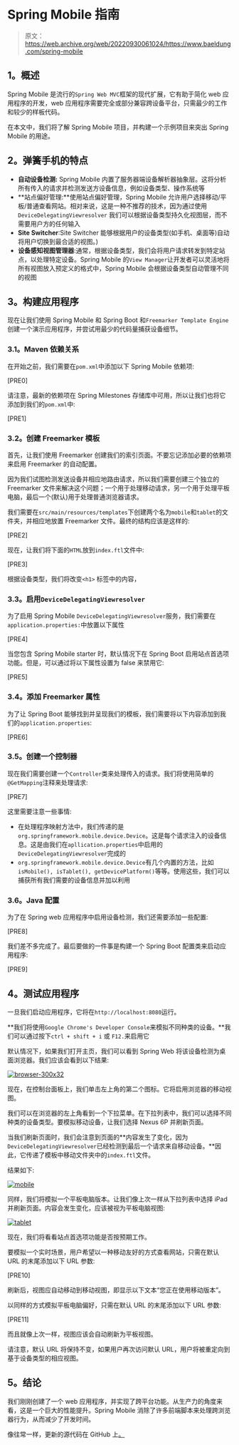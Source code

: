# Spring Mobile 指南

> 原文：<https://web.archive.org/web/20220930061024/https://www.baeldung.com/spring-mobile>

## **1。概述**

Spring Mobile 是流行的`Spring Web MVC`框架的现代扩展，它有助于简化 web 应用程序的开发，web 应用程序需要完全或部分兼容跨设备平台，只需最少的工作和较少的样板代码。

在本文中，我们将了解 Spring Mobile 项目，并构建一个示例项目来突出 Spring Mobile 的用途。

## **2。弹簧手机的特点**

*   **自动设备检测:** Spring Mobile 内置了服务器端设备解析器抽象层。这将分析所有传入的请求并检测发送方设备信息，例如设备类型、操作系统等
*   **站点偏好管理:**使用站点偏好管理，Spring Mobile 允许用户选择移动/平板/普通查看网站。相对来说，这是一种不推荐的技术，因为通过使用`DeviceDelegatingViewresolver` 我们可以根据设备类型持久化视图层，而不需要用户方的任何输入
*   **Site Switcher**:Site Switcher 能够根据用户的设备类型(如手机、桌面等)自动将用户切换到最合适的视图。)
*   **设备感知视图管理器**:通常，根据设备类型，我们会将用户请求转发到特定站点，以处理特定设备。Spring Mobile 的`View Manager`让开发者可以灵活地将所有视图放入预定义的格式中，Spring Mobile 会根据设备类型自动管理不同的视图

## **3。构建应用程序**

现在让我们使用 Spring Mobile 和 Spring Boot 和`Freemarker Template Engine`创建一个演示应用程序，并尝试用最少的代码量捕获设备细节。

### **3.1。Maven 依赖关系**

在开始之前，我们需要在`pom.xml`中添加以下 Spring Mobile 依赖项:

[PRE0]

请注意，最新的依赖项在 Spring Milestones 存储库中可用，所以让我们也将它添加到我们的`pom.xml`中:

[PRE1]

### **3.2。创建 Freemarker 模板**

首先，让我们使用 Freemarker 创建我们的索引页面。不要忘记添加必要的依赖项来启用 Freemarker 的自动配置。

因为我们试图检测发送设备并相应地路由请求，所以我们需要创建三个独立的 Freemarker 文件来解决这个问题；一个用于处理移动请求，另一个用于处理平板电脑，最后一个(默认)用于处理普通浏览器请求。

我们需要在`src/main/resources/templates`下创建两个名为`mobile`和`tablet`的文件夹，并相应地放置 Freemarker 文件。最终的结构应该是这样的:

[PRE2]

现在，让我们将下面的`HTML`放到`index.ftl`文件中:

[PRE3]

根据设备类型，我们将改变`<h1>` 标签中的内容，

### **3.3。启用`DeviceDelegatingViewresolver`**

为了启用 Spring Mobile `DeviceDelegatingViewresolver`服务，我们需要在 `application.properties:`中放置以下属性

[PRE4]

当您包含 Spring Mobile starter 时，默认情况下在 Spring Boot 启用站点首选项功能。但是，可以通过将以下属性设置为 false 来禁用它:

[PRE5]

### **3.4。添加 Freemarker 属性**

为了让 Spring Boot 能够找到并呈现我们的模板，我们需要将以下内容添加到我们的`application.properties`:

[PRE6]

### **3.5。创建一个控制器**

现在我们需要创建一个`Controller`类来处理传入的请求。我们将使用简单的`@GetMapping`注释来处理请求:

[PRE7]

这里需要注意一些事情:

*   在处理程序映射方法中，我们传递的是`org.springframework.mobile.device.Device`。这是每个请求注入的设备信息。这是由我们在`apllication.properties`中启用的`DeviceDelegatingViewresolver`完成的
*   `org.springframework.mobile.device.Device`有几个内置的方法，比如`isMobile(), isTablet(), getDevicePlatform()`等等。使用这些，我们可以捕获所有我们需要的设备信息并加以利用

### 3.6。Java 配置

为了在 Spring web 应用程序中启用设备检测，我们还需要添加一些配置:

[PRE8]

我们差不多完成了。最后要做的一件事是构建一个 Spring Boot 配置类来启动应用程序:

[PRE9]

## **4。测试应用程序**

一旦我们启动应用程序，它将在`http://localhost:8080`运行。

**我们将使用`Google Chrome's Developer Console`来模拟不同种类的设备。**我们可以通过按下`ctrl + shift + i` 或 `F12.`来启用它

默认情况下，如果我们打开主页，我们可以看到 Spring Web 将该设备检测为桌面浏览器。我们应该会看到以下结果:

[![browser-300x32](img/427ac62f89d8fcd87c36ed22dc64264a.png)](/web/20220815040239/https://www.baeldung.com/wp-content/uploads/2017/01/browser.png)

现在，在控制台面板上，我们单击左上角的第二个图标。它将启用浏览器的移动视图。

我们可以在浏览器的左上角看到一个下拉菜单。在下拉列表中，我们可以选择不同种类的设备类型。要模拟移动设备，让我们选择 Nexus 6P 并刷新页面。

当我们刷新页面时，我们会注意到页面的**内容发生了变化，因为`DeviceDelegatingViewresolver`已经检测到最后一个请求来自移动设备。**因此，它传递了模板中移动文件夹中的`index.ftl`文件。

结果如下:

[![mobile](img/3bf36255c2571ed2debbcdb033055650.png)](/web/20220815040239/https://www.baeldung.com/wp-content/uploads/2017/01/mobile.png)

同样，我们将模拟一个平板电脑版本。让我们像上次一样从下拉列表中选择 iPad 并刷新页面。内容会发生变化，应该被视为平板电脑视图:

[![tablet](img/712734e73b88baf9513743c5b0ed7070.png)](/web/20220815040239/https://www.baeldung.com/wp-content/uploads/2017/01/tablet.png)

现在，我们将看看站点首选项功能是否按预期工作。

要模拟一个实时场景，用户希望以一种移动友好的方式查看网站，只需在默认 URL 的末尾添加以下 URL 参数:

[PRE10]

刷新后，视图应自动移动到移动视图，即显示以下文本“您正在使用移动版本”。

以同样的方式模拟平板电脑偏好，只需在默认 URL 的末尾添加以下 URL 参数:

[PRE11]

而且就像上次一样，视图应该会自动刷新为平板视图。

请注意，默认 URL 将保持不变，如果用户再次访问默认 URL，用户将被重定向到基于设备类型的相应视图。

## **5。结论**

我们刚刚创建了一个 web 应用程序，并实现了跨平台功能。从生产力的角度来看，这是一个巨大的性能提升。Spring Mobile 消除了许多前端脚本来处理跨浏览器行为，从而减少了开发时间。

像往常一样，更新的源代码在 GitHub 上[。](https://web.archive.org/web/20220815040239/https://github.com/eugenp/tutorials/tree/master/spring-mobile)
